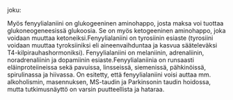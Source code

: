 

joku:

Myös fenyylialaniini on glukogeeninen aminohappo, josta maksa voi tuottaa glukoneogeneesissä glukoosia. Se on myös ketogeeninen aminohappo, joka voidaan muuttaa ketoneiksi.Fenyylialaniini on tyrosiinin esiaste (tyrosiini voidaan muuttaa tyroksiiniksi eli aineenvaihduntaa ja kasvua sääteleväksi T4-kilpirauhashormoniksi). Fenyylialaniini on melaniinin, adrenaliinin, noradrenaliinin ja dopamiinin esiaste.Fenyylialaniinia on runsaasti eläinproteiineissa sekä pavuissa, linsseissä, siemenissä, pähkinöissä, spirulinassa ja hiivassa. On esitetty, että fenyylialaniini voisi auttaa mm. alkoholismin, masennuksen, MS-taudin ja Parkinsonin taudin hoidossa, mutta tutkimusnäyttö on varsin puutteellista ja hataraa.
